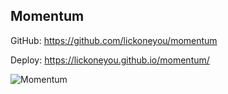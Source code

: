 ## Momentum

GitHub: https://github.com/lickoneyou/momentum

Deploy: https://lickoneyou.github.io/momentum/

![Momentum](https://lickoneyou.github.io/CV/images/projects/momentum.png)
